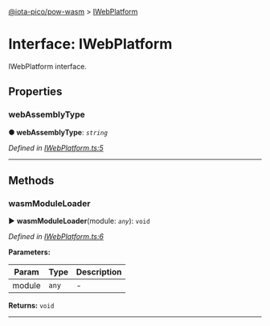 [@iota-pico/pow-wasm](../README.md) > [IWebPlatform](../interfaces/iwebplatform.md)



# Interface: IWebPlatform


IWebPlatform interface.


## Properties
<a id="webassemblytype"></a>

###  webAssemblyType

**●  webAssemblyType**:  *`string`* 

*Defined in [IWebPlatform.ts:5](https://github.com/iotaeco/iota-pico-pow-wasm/blob/d567f8d/src/IWebPlatform.ts#L5)*





___


## Methods
<a id="wasmmoduleloader"></a>

###  wasmModuleLoader

► **wasmModuleLoader**(module: *`any`*): `void`



*Defined in [IWebPlatform.ts:6](https://github.com/iotaeco/iota-pico-pow-wasm/blob/d567f8d/src/IWebPlatform.ts#L6)*



**Parameters:**

| Param | Type | Description |
| ------ | ------ | ------ |
| module | `any`   |  - |





**Returns:** `void`





___


